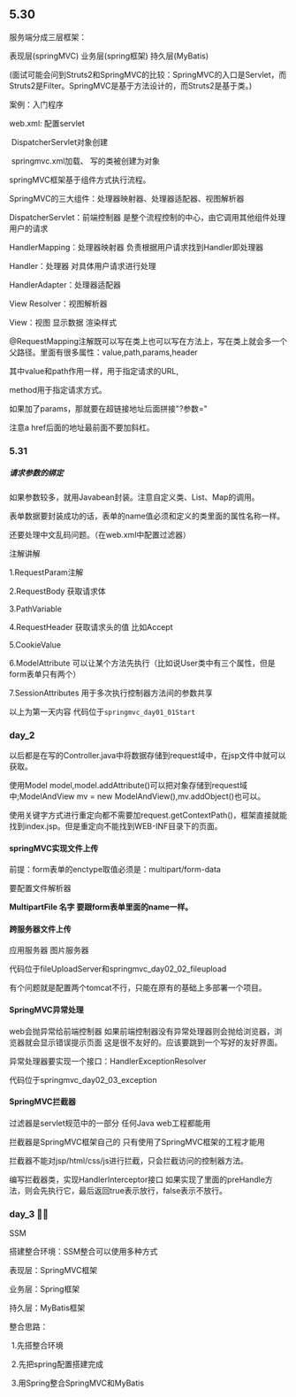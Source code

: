 ## 5.30

服务端分成三层框架：

表现层(springMVC)  业务层(spring框架)  持久层(MyBatis)

(面试可能会问到Struts2和SpringMVC的比较：SpringMVC的入口是Servlet，而Struts2是Filter。SpringMVC是基于方法设计的，而Struts2是基于类。)



案例：入门程序   

web.xml: 配置servlet  

​                 DispatcherServlet对象创建

​                 springmvc.xml加载、 写的类被创建为对象

 

springMVC框架基于组件方式执行流程。

SpringMVC的三大组件：处理器映射器、处理器适配器、视图解析器       

DispatcherServlet：前端控制器   是整个流程控制的中心，由它调用其他组件处理用户的请求

HandlerMapping：处理器映射器   负责根据用户请求找到Handler即处理器

Handler：处理器   对具体用户请求进行处理

HandlerAdapter：处理器适配器

View Resolver：视图解析器

View：视图   显示数据 渲染样式



@RequestMapping注解既可以写在类上也可以写在方法上，写在类上就会多一个父路径。里面有很多属性：value,path,params,header

其中value和path作用一样，用于指定请求的URL,

method用于指定请求方式。

如果加了params，那就要在超链接地址后面拼接"?参数="

注意a href后面的地址最前面不要加斜杠。



### 5.31

##### 请求参数的绑定

如果参数较多，就用Javabean封装。注意自定义类、List、Map的调用。

表单数据要封装成功的话，表单的name值必须和定义的类里面的属性名称一样。

还要处理中文乱码问题。（在web.xml中配置过滤器）



注解讲解

1.RequestParam注解

2.RequestBody  获取请求体

3.PathVariable

4.RequestHeader  获取请求头的值 比如Accept

5.CookieValue

6.ModelAttribute  可以让某个方法先执行（比如说User类中有三个属性，但是form表单只有两个）

7.SessionAttributes  用于多次执行控制器方法间的参数共享

以上为第一天内容  代码位于`springmvc_day01_01Start`



### day_2

以后都是在写的Controller.java中将数据存储到request域中，在jsp文件中就可以获取。

使用Model model,model.addAttribute()可以把对象存储到request域中;ModelAndView mv = new ModelAndView(),mv.addObject()也可以。

使用关键字方式进行重定向都不需要加request.getContextPath()，框架直接就能找到index.jsp。但是重定向不能找到WEB-INF目录下的页面。

#### springMVC实现文件上传

前提：form表单的enctype取值必须是：multipart/form-data

要配置文件解析器

**MultipartFile  名字 要跟form表单里面的name一样。**



#### 跨服务器文件上传

应用服务器   图片服务器

代码位于fileUploadServer和springmvc_day02_02_fileupload

有个问题就是配置两个tomcat不行，只能在原有的基础上多部署一个项目。

#### SpringMVC异常处理

web会抛异常给前端控制器  如果前端控制器没有异常处理器则会抛给浏览器，浏览器就会显示错误提示页面   这是很不友好的。应该要跳到一个写好的友好界面。

异常处理器要实现一个接口：HandlerExceptionResolver

代码位于springmvc_day02_03_exception

#### SpringMVC拦截器

过滤器是servlet规范中的一部分  任何Java web工程都能用

拦截器是SpringMVC框架自己的  只有使用了SpringMVC框架的工程才能用

拦截器不能对jsp/html/css/js进行拦截，只会拦截访问的控制器方法。

编写拦截器类，实现HandlerInterceptor接口   如果实现了里面的preHandle方法，则会先执行它，最后返回true表示放行，false表示不放行。



### day_3  :blonde_woman:

SSM

搭建整合环境：SSM整合可以使用多种方式

表现层：SpringMVC框架

业务层：Spring框架

持久层：MyBatis框架

整合思路：

​        1.先搭整合环境

​        2.先把spring配置搭建完成

​        3.用Spring整合SpringMVC和MyBatis















